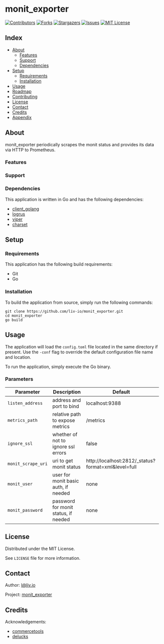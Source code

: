 # monit_exporter

<!-- shields.io -->
[![Contributors][contributors-shield]][contributors-url]
[![Forks][forks-shield]][forks-url]
[![Stargazers][stars-shield]][stars-url]
[![Issues][issues-shield]][issues-url]
[![MIT License][license-shield]][license-url]

## Index

* [About](#about)
  * [Features](#features)
  * [Support](#support)
  * [Dependencies](#dependencies)
* [Setup](#setup)
  * [Requirements](#requirements)
  * [Installation](#installation)
* [Usage](#usage)
* [Roadmap](#roadmap)
* [Contributing](#contributing)
* [License](#license)
* [Contact](#contact)
* [Credits](#credits)
* [Appendix](#appendix)

## About

monit_exporter periodically scrapes the monit status and provides its data via HTTP to Prometheus.

### Features

### Support

### Dependencies

This application is written in Go and has the following dependencies:
* [client_golang](github.com/prometheus/client_golang/prometheus)
* [logrus](github.com/sirupsen/logrus)
* [viper](github.com/spf13/viper)
* [charset](golang.org/x/net/html/charset)

## Setup

### Requirements

This application has the following build requirements:
* Git
* Go

### Installation

To build the application from source, simply run the following commands:
```
git clone https://github.com/liv-io/monit_exporter.git
cd monit_exporter
go build
```

## Usage

The application will load the `config.toml` file located in the same directory if present. Use the `-conf` flag to override the default configuration file name and location.

To run the application, simply execute the Go binary.

### Parameters ###

Parameter | Description | Default
--- | --- | ---
`listen_address` | address and port to bind | localhost:9388
`metrics_path` | relative path to expose metrics | /metrics
`ignore_ssl` | whether of not to ignore ssl errors | false
`monit_scrape_uri` | uri to get monit status | http://localhost:2812/_status?format=xml&level=full
`monit_user` | user for monit basic auth, if needed | none
`monit_password` | password for monit status, if needed | none

## License

Distributed under the MIT License.

See `LICENSE` file for more information.

## Contact

Author: l@liv.io

Project: [monit_exporter](https://github.com/liv-io/monit_exporter)

## Credits

Acknowledgements:
* [commercetools](https://github.com/commercetools/monit_exporter)
* [delucks](https://github.com/delucks/monit_exporter)

<!-- shields.io -->
[contributors-shield]: https://img.shields.io/github/contributors/liv-io/monit_exporter.svg?style=flat
[contributors-url]: https://github.com/liv-io/monit_exporter/graphs/contributors
[forks-shield]: https://img.shields.io/github/forks/liv-io/monit_exporter.svg?style=flat
[forks-url]: https://github.com/liv-io/monit_exporter/network/members
[stars-shield]: https://img.shields.io/github/stars/liv-io/monit_exporter.svg?style=flat
[stars-url]: https://github.com/liv-io/monit_exporter/stargazers
[issues-shield]: https://img.shields.io/github/issues/liv-io/monit_exporter.svg?style=flat
[issues-url]: https://github.com/liv-io/monit_exporter/issues
[license-shield]: https://img.shields.io/github/license/liv-io/monit_exporter.svg?style=flat
[license-url]: https://github.com/liv-io/monit_exporter/blob/master/LICENSE
